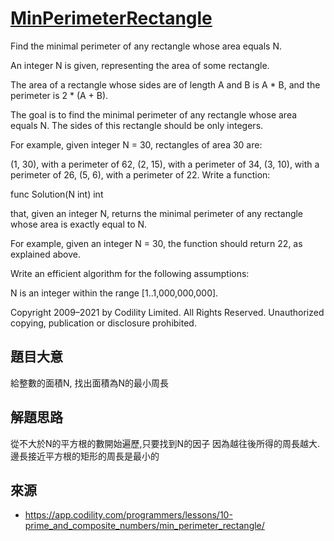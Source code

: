 # [MinPerimeterRectangle](https://app.codility.com/programmers/lessons/10-prime_and_composite_numbers/min_perimeter_rectangle/)
Find the minimal perimeter of any rectangle whose area equals N.

An integer N is given, representing the area of some rectangle.

The area of a rectangle whose sides are of length A and B is A * B, and the perimeter is 2 * (A + B).

The goal is to find the minimal perimeter of any rectangle whose area equals N. The sides of this rectangle should be only integers.

For example, given integer N = 30, rectangles of area 30 are:

(1, 30), with a perimeter of 62,
(2, 15), with a perimeter of 34,
(3, 10), with a perimeter of 26,
(5, 6), with a perimeter of 22.
Write a function:

func Solution(N int) int

that, given an integer N, returns the minimal perimeter of any rectangle whose area is exactly equal to N.

For example, given an integer N = 30, the function should return 22, as explained above.

Write an efficient algorithm for the following assumptions:

N is an integer within the range [1..1,000,000,000].

Copyright 2009–2021 by Codility Limited. All Rights Reserved. Unauthorized copying, publication or disclosure prohibited.


## 題目大意
給整數的面積N, 找出面積為N的最小周長


## 解題思路
從不大於N的平方根的數開始遍歷,只要找到N的因子
因為越往後所得的周長越大.邊長接近平方根的矩形的周長是最小的

## 來源
* https://app.codility.com/programmers/lessons/10-prime_and_composite_numbers/min_perimeter_rectangle/
